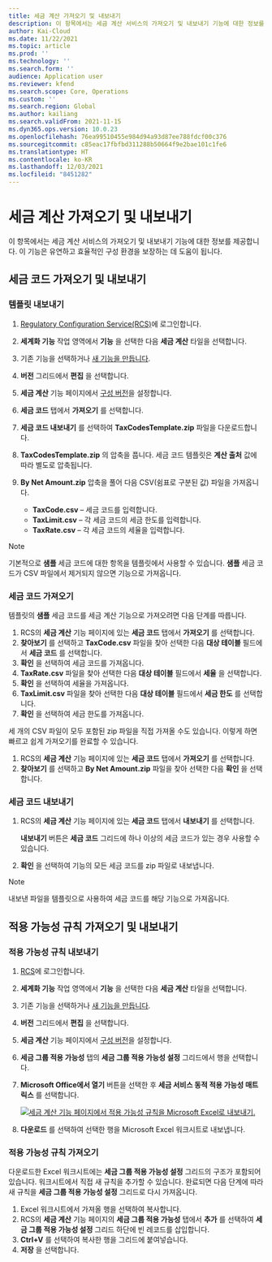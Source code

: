 ```yaml
---
title: 세금 계산 가져오기 및 내보내기
description: 이 항목에서는 세금 계산 서비스의 가져오기 및 내보내기 기능에 대한 정보를 제공합니다.
author: Kai-Cloud
ms.date: 11/22/2021
ms.topic: article
ms.prod: ''
ms.technology: ''
ms.search.form: ''
audience: Application user
ms.reviewer: kfend
ms.search.scope: Core, Operations
ms.custom: ''
ms.search.region: Global
ms.author: kailiang
ms.search.validFrom: 2021-11-15
ms.dyn365.ops.version: 10.0.23
ms.openlocfilehash: 76ea99510455e984d94a93d87ee788fdcf00c376
ms.sourcegitcommit: c85eac17fbfbd311288b50664f9e2bae101c1fe6
ms.translationtype: HT
ms.contentlocale: ko-KR
ms.lasthandoff: 12/03/2021
ms.locfileid: "8451282"
---
```

# <a name="import-and-export-tax-calculations"></a>세금 계산 가져오기 및 내보내기

이 항목에서는 세금 계산 서비스의 가져오기 및 내보내기 기능에 대한 정보를 제공합니다. 이 기능은 유연하고 효율적인 구성 환경을 보장하는 데 도움이 됩니다.

## <a name="import-and-export-tax-codes"></a>세금 코드 가져오기 및 내보내기

### <a name="export-templates"></a>템플릿 내보내기

1. [Regulatory Configuration Service(RCS)](https://marketing.configure.global.dynamics.com/)에 로그인합니다.
2. **세계화 기능** 작업 영역에서 **기능** 을 선택한 다음 **세금 계산** 타일을 선택합니다.
3. 기존 기능을 선택하거나 [새 기능을 만듭니다](global-get-started-with-tax-calculation-service.md#set-up-tax-calculation-in-rcs).
4. **버전** 그리드에서 **편집** 을 선택합니다.
5. **세금 계산** 기능 페이지에서 [구성 버전](global-get-started-with-tax-calculation-service.md#set-up-tax-calculation-in-rcs)을 설정합니다.
6. **세금 코드** 탭에서 **가져오기** 를 선택합니다.
7. **세금 코드 내보내기** 를 선택하여 **TaxCodesTemplate.zip** 파일을 다운로드합니다.
8. **TaxCodesTemplate.zip** 의 압축을 풉니다. 세금 코드 템플릿은 **계산 출처** 값에 따라 별도로 압축됩니다.
9. **By Net Amount.zip** 압축을 풀어 다음 CSV(쉼표로 구분된 값) 파일을 가져옵니다.

    - **TaxCode.csv** – 세금 코드를 입력합니다.
    - **TaxLimit.csv** – 각 세금 코드의 세금 한도를 입력합니다.
    - **TaxRate.csv** – 각 세금 코드의 세율을 입력합니다.

> [!NOTE]
> 기본적으로 **샘플** 세금 코드에 대한 항목을 템플릿에서 사용할 수 있습니다. **샘플** 세금 코드가 CSV 파일에서 제거되지 않으면 기능으로 가져옵니다.

### <a name="import-tax-codes"></a>세금 코드 가져오기

템플릿의 **샘플** 세금 코드를 세금 계산 기능으로 가져오려면 다음 단계를 따릅니다.

1. RCS의 **세금 계산** 기능 페이지에 있는 **세금 코드** 탭에서 **가져오기** 를 선택합니다.
2. **찾아보기** 를 선택하고 **TaxCode.csv** 파일을 찾아 선택한 다음 **대상 테이블** 필드에서 **세금 코드** 를 선택합니다.
3. **확인** 을 선택하여 세금 코드를 가져옵니다.
4. **TaxRate.csv** 파일을 찾아 선택한 다음 **대상 테이블** 필드에서 **세율** 을 선택합니다.
5. **확인** 을 선택하여 세율을 가져옵니다.
6. **TaxLimit.csv** 파일을 찾아 선택한 다음 **대상 테이블** 필드에서 **세금 한도** 를 선택합니다.
7. **확인** 을 선택하여 세금 한도를 가져옵니다.

세 개의 CSV 파일이 모두 포함된 zip 파일을 직접 가져올 수도 있습니다. 이렇게 하면 빠르고 쉽게 가져오기를 완료할 수 있습니다.

1. RCS의 **세금 계산** 기능 페이지에 있는 **세금 코드** 탭에서 **가져오기** 를 선택합니다.
2. **찾아보기** 를 선택하고 **By Net Amount.zip** 파일을 찾아 선택한 다음 **확인** 을 선택합니다.

### <a name="export-tax-codes"></a>세금 코드 내보내기

1. RCS의 **세금 계산** 기능 페이지에 있는 **세금 코드** 탭에서 **내보내기** 를 선택합니다.

    **내보내기** 버튼은 **세금 코드** 그리드에 하나 이상의 세금 코드가 있는 경우 사용할 수 있습니다.

2. **확인** 을 선택하여 기능의 모든 세금 코드를 zip 파일로 내보냅니다.

> [!NOTE]
> 내보낸 파일을 템플릿으로 사용하여 세금 코드를 해당 기능으로 가져옵니다.

## <a name="import-and-export-applicability-rules"></a>적용 가능성 규칙 가져오기 및 내보내기

### <a name="export-applicability-rules"></a>적용 가능성 규칙 내보내기

1. [RCS](https://marketing.configure.global.dynamics.com/)에 로그인합니다.
2. **세계화 기능** 작업 영역에서 **기능** 을 선택한 다음 **세금 계산** 타일을 선택합니다.
3. 기존 기능을 선택하거나 [새 기능을 만듭니다](global-get-started-with-tax-calculation-service.md#set-up-tax-calculation-in-rcs).
4. **버전** 그리드에서 **편집** 을 선택합니다.
5. **세금 계산** 기능 페이지에서 [구성 버전](global-get-started-with-tax-calculation-service.md#set-up-tax-calculation-in-rcs)을 설정합니다.
6. **세금 그룹 적용 가능성** 탭의 **세금 그룹 적용 가능성 설정** 그리드에서 행을 선택합니다.
7. **Microsoft Office에서 열기** 버튼을 선택한 후 **세금 서비스 동적 적용 가능성 매트릭스** 를 선택합니다.

    [![세금 계산 기능 페이지에서 적용 가능성 규칙을 Microsoft Excel로 내보내기.](./media/tax-cal-import-export-1.png)](./media/tax-cal-import-export-1.png)

8. **다운로드** 를 선택하여 선택한 행을 Microsoft Excel 워크시트로 내보냅니다.

### <a name="import-applicability-rules"></a>적용 가능성 규칙 가져오기

다운로드한 Excel 워크시트에는 **세금 그룹 적용 가능성 설정** 그리드의 구조가 포함되어 있습니다. 워크시트에서 직접 새 규칙을 추가할 수 있습니다. 완료되면 다음 단계에 따라 새 규칙을 **세금 그룹 적용 가능성 설정** 그리드로 다시 가져옵니다.

1. Excel 워크시트에서 가져올 행을 선택하여 복사합니다.
2. RCS의 **세금 계산** 기능 페이지의 **세금 그룹 적용 가능성** 탭에서 **추가** 를 선택하여 **세금 그룹 적용 가능성 설정** 그리드 하단에 빈 레코드를 삽입합니다.
3. **Ctrl+V** 를 선택하여 복사한 행을 그리드에 붙여넣습니다.
4. **저장** 을 선택합니다.
